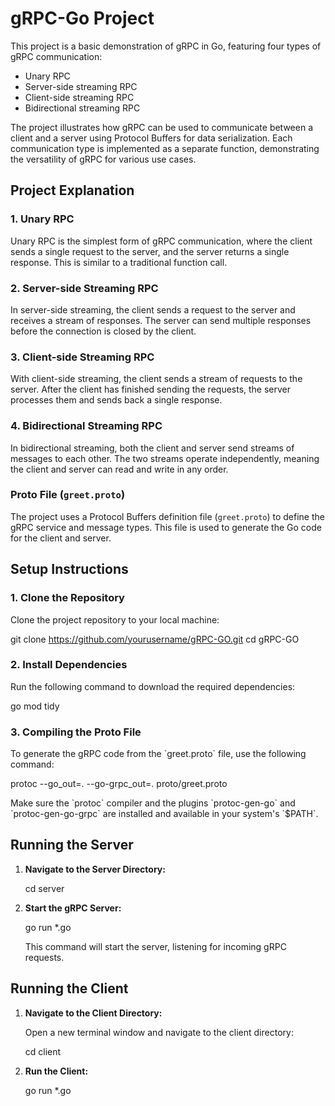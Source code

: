 # gRPC-Go Project

This project is a basic demonstration of gRPC in Go, featuring four types of gRPC communication:
- Unary RPC
- Server-side streaming RPC
- Client-side streaming RPC
- Bidirectional streaming RPC

The project illustrates how gRPC can be used to communicate between a client and a server using Protocol Buffers for data serialization. Each communication type is implemented as a separate function, demonstrating the versatility of gRPC for various use cases.

## Project Explanation

### 1. Unary RPC
Unary RPC is the simplest form of gRPC communication, where the client sends a single request to the server, and the server returns a single response. This is similar to a traditional function call.

### 2. Server-side Streaming RPC
In server-side streaming, the client sends a request to the server and receives a stream of responses. The server can send multiple responses before the connection is closed by the client.

### 3. Client-side Streaming RPC
With client-side streaming, the client sends a stream of requests to the server. After the client has finished sending the requests, the server processes them and sends back a single response.

### 4. Bidirectional Streaming RPC
In bidirectional streaming, both the client and server send streams of messages to each other. The two streams operate independently, meaning the client and server can read and write in any order.

### Proto File (`greet.proto`)

The project uses a Protocol Buffers definition file (`greet.proto`) to define the gRPC service and message types. This file is used to generate the Go code for the client and server.


## Setup Instructions

### 1. Clone the Repository

Clone the project repository to your local machine:


git clone https://github.com/yourusername/gRPC-GO.git
cd gRPC-GO


### 2. Install Dependencies

Run the following command to download the required dependencies:


go mod tidy


### 3. Compiling the Proto File

To generate the gRPC code from the \`greet.proto\` file, use the following command:


protoc --go_out=. --go-grpc_out=. proto/greet.proto


Make sure the \`protoc\` compiler and the plugins \`protoc-gen-go\` and \`protoc-gen-go-grpc\` are installed and available in your system's \`$PATH\`.

## Running the Server

1. **Navigate to the Server Directory:**

   cd server

2. **Start the gRPC Server:**

   go run *.go


   This command will start the server, listening for incoming gRPC requests.

## Running the Client

1. **Navigate to the Client Directory:**

   Open a new terminal window and navigate to the client directory:

  
   cd client


2. **Run the Client:**

   go run *.go